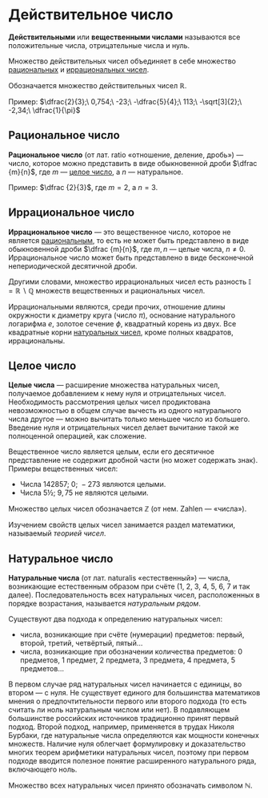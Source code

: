 # Действительное число

**Действительными** или **вещественными числами** называются все положительные числа, отрицательные числа и нуль.

Множество действительных чисел объединяет в себе множество [рациональных](#рациональное-число) и [иррациональных чисел](#иррациональное-число).

Обозначается множество действительных чисел $\mathbb{R}$.

Пример: $\dfrac{2}{3};\ 0,754;\ -23;\ -\dfrac{5}{4};\ 113;\ -\sqrt[3]{2};\ -2,34;\ \dfrac{1}{\pi}$

## Рациональное число

**Рациональное число** (от лат. ratio «отношение, деление, дробь») — число, которое можно представить в виде обыкновенной дроби $\dfrac {m}{n}$, где $m$ — [целое число](#целое-число), а $n$ — натуральное.

Пример: $\dfrac {2}{3}$, где $m=2$, а $n=3$.

## Иррациональное число

**Иррациональное число** — это вещественное число, которое не является [рациональным](#рациональное-число), то есть не может быть представлено в виде обыкновенной дроби $\dfrac {m}{n}$, где $m, n$ — целые числа, $n \neq 0$. Иррациональное число может быть представлено в виде бесконечной непериодической десятичной дроби.

Другими словами, множество иррациональных чисел есть разность $\mathbb{I} = \mathbb{R} \backslash \mathbb{Q}$ множеств вещественных и рациональных чисел.

Иррациональными являются, среди прочих, отношение длины окружности к диаметру круга (число $\pi$), основание натурального логарифма $e$, золотое сечение $\phi$, квадратный корень из двух. Все квадратные корни [натуральных чисел](#натуральное-число), кроме полных квадратов, иррациональны.

## Целое число

**Целые числа** — расширение множества натуральных чисел, получаемое добавлением к нему нуля и отрицательных чисел. Необходимость рассмотрения целых чисел продиктована невозможностью в общем случае вычесть из одного натурального числа другое — можно вычитать только меньшее число из большего. Введение нуля и отрицательных чисел делает вычитание такой же полноценной операцией, как сложение.

Вещественное число является целым, если его десятичное представление не содержит дробной части (но может содержать знак). Примеры вещественных чисел:

- Числа $142857;\ 0;\ −273$ являются целыми.
- Числа $5½;\ 9,75$ не являются целыми.

Множество целых чисел обозначается $\mathbb{Z}$  (от нем. Zahlen — «числа»).

Изучением свойств целых чисел занимается раздел математики, называемый *теорией чисел*.

## Натуральное число

**Натуральные числа** (от лат. naturalis «естественный») — числа, возникающие естественным образом при счёте ($1,\ 2,\ 3,\ 4,\ 5,\ 6,\ 7$ и так далее). Последовательность всех натуральных чисел, расположенных в порядке возрастания, называется *натуральным рядом*.

Существуют два подхода к определению натуральных чисел:

- числа, возникающие при счёте (нумерации) предметов: первый, второй, третий, четвёртый, пятый…
- числа, возникающие при обозначении количества предметов: 0 предметов, 1 предмет, 2 предмета, 3 предмета, 4 предмета, 5 предметов…

В первом случае ряд натуральных чисел начинается с единицы, во втором — с нуля. Не существует единого для большинства математиков мнения о предпочтительности первого или второго подхода (то есть считать ли ноль натуральным числом или нет). В подавляющем большинстве российских источников традиционно принят первый подход. Второй подход, например, применяется в трудах Николя Бурбаки, где натуральные числа определяются как мощности конечных множеств. Наличие нуля облегчает формулировку и доказательство многих теорем арифметики натуральных чисел, поэтому при первом подходе вводится полезное понятие расширенного натурального ряда, включающего ноль.

Множество всех натуральных чисел принято обозначать символом $\mathbb{N}$.
